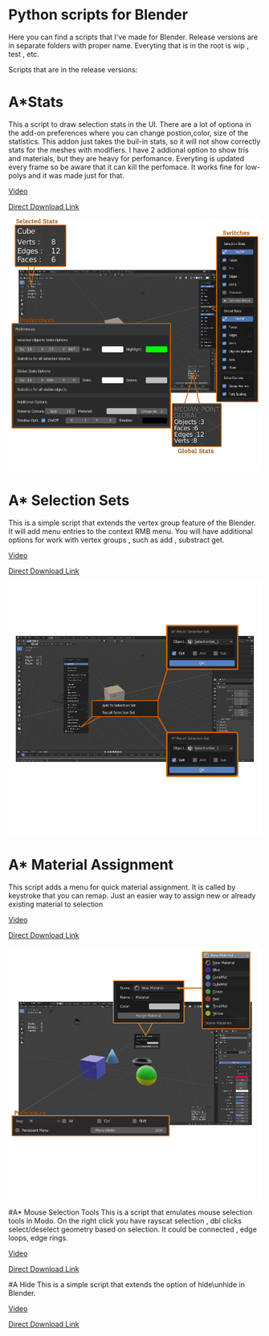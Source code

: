 Python scripts for Blender
========================== 
Here you can find a scripts that I've made for Blender. Release versions are in separate folders with proper name. Everyting that is in the root is wip , test , etc.

Scripts that are in the release versions:

# A*Stats
This a script to draw selection stats in the UI. There are a lot of optiona in the add-on preferences where you can change postion,color, size of the statistics.
This addon just takes the buil-in stats, so it will not show correctly stats for the meshes with modifiers.
I have 2 addional option to show tris and materials, but they are heavy for perfomance. Everyting is updated every frame so be aware that it can kill the perfomace. It works fine for low-polys and it was made just for that.

[Video](https://www.youtube.com/watch?v=6Ra_2eng3XE&t=83s)

[Direct Download Link](https://github.com/YuriyAndropov/blenderPython/raw/master/AStats/AStats.zip)

![Astats](https://github.com/YuriyAndropov/blenderPython/blob/master/img/AStats.png)

# A* Selection Sets
This is a simple script that extends the vertex group feature of the Blender. It will add menu entries to the context RMB menu. You will have additional options for work with vertex groups , such as add , substract get.

[Video](https://www.youtube.com/watch?v=w9HJxmjrjaM&t=54s)

[Direct Download Link](https://github.com/YuriyAndropov/blenderPython/raw/master/ASelctionSets/ASelSet.zip)

![ASelSet](https://github.com/YuriyAndropov/blenderPython/blob/master/img/ASelSet.png)


# A* Material Assignment
This script adds a menu for quick material assignment. It is called by keystroke that you can remap. Just an easier way to assign new or already existing material to selection

[Video](https://www.youtube.com/watch?v=06zMRZzpbZc&t=3s)

[Direct Download Link](https://github.com/YuriyAndropov/blenderPython/raw/master/AMaAs/AMaAs.zip)

![AMas](https://github.com/YuriyAndropov/blenderPython/blob/master/img/AMat.png)


#A* Mouse Selection Tools
This is a script that emulates mouse selection tools in Modo. On the right click you have rayscat selection , dbl clicks select/deselect geometry based on selection. It could be connected , edge loops, edge rings.

[Video](https://www.youtube.com/watch?v=r9TZU51CHXc&t=1s)

[Direct Download Link](https://github.com/YuriyAndropov/blenderPython/raw/master/AMouseSelectionTools/AMouseSelTools.zip)

#A Hide
This is a simple script that extends the option of hide\unhide in Blender.

[Video](https://www.youtube.com/watch?v=C-QVVQ8_1bE)

[Direct Download Link](https://github.com/YuriyAndropov/blenderPython/raw/master/AHide/AHide.zip)
